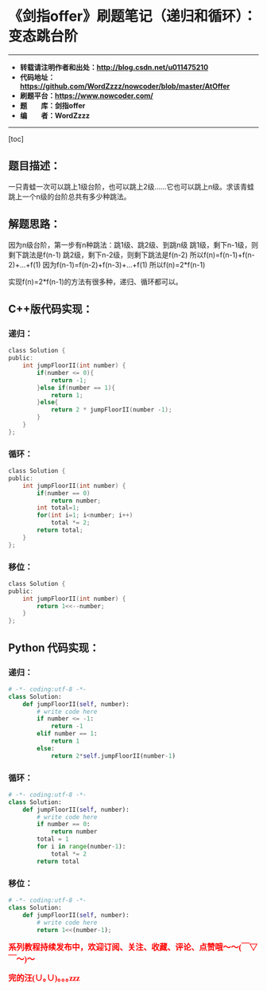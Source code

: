 # 《剑指offer》刷题笔记（递归和循环）：变态跳台阶

----------

- **转载请注明作者和出处：http://blog.csdn.net/u011475210**
- **代码地址：https://github.com/WordZzzz/nowcoder/blob/master/AtOffer**
- **刷题平台：https://www.nowcoder.com/**
- **题&emsp;&emsp;库：剑指offer**
- **编&emsp;&emsp;者：WordZzzz**

----------

[toc]

## 题目描述：

一只青蛙一次可以跳上1级台阶，也可以跳上2级……它也可以跳上n级。求该青蛙跳上一个n级的台阶总共有多少种跳法。

## 解题思路：

因为n级台阶，第一步有n种跳法：跳1级、跳2级、到跳n级
跳1级，剩下n-1级，则剩下跳法是f(n-1)
跳2级，剩下n-2级，则剩下跳法是f(n-2)
所以f(n)=f(n-1)+f(n-2)+...+f(1)
因为f(n-1)=f(n-2)+f(n-3)+...+f(1)
所以f(n)=2*f(n-1)

实现f(n)=2*f(n-1)的方法有很多种，递归、循环都可以。

## C++版代码实现：

### 递归：

```c
class Solution {
public:
    int jumpFloorII(int number) {
		if(number <= 0){
            return -1;
        }else if(number == 1){
            return 1;
        }else{
            return 2 * jumpFloorII(number -1);
        }
    }
};
```

### 循环：

```c
class Solution {
public:
    int jumpFloorII(int number) {
        if(number == 0)
            return number;
        int total=1;
        for(int i=1; i<number; i++)
            total *= 2;
        return total;
    }
};
```

### 移位：

```c
class Solution {
public:
    int jumpFloorII(int number) {
        return 1<<--number;
    }
};
```

## Python 代码实现：

### 递归：

```python
# -*- coding:utf-8 -*-
class Solution:
    def jumpFloorII(self, number):
        # write code here
        if number <= -1:
            return -1
        elif number == 1:
            return 1
        else:
            return 2*self.jumpFloorII(number-1)
```

### 循环：

```python
# -*- coding:utf-8 -*-
class Solution:
    def jumpFloorII(self, number):
        # write code here
        if number == 0:
            return number
        total = 1
        for i in range(number-1):
            total *= 2
        return total
```

### 移位：

```python
# -*- coding:utf-8 -*-
class Solution:
    def jumpFloorII(self, number):
        # write code here
        return 1<<(number-1);
```

**<font color="red" size=3 face="仿宋">系列教程持续发布中，欢迎订阅、关注、收藏、评论、点赞哦～～(￣▽￣～)～</font>**

**<font color="red" size=3 face="仿宋">完的汪(∪｡∪)｡｡｡zzz</font>**